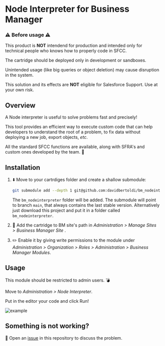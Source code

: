 # Node Interpreter for Business Manager
### :warning: Before usage :warning:
This product is **NOT** intendend for production and intended only for technical people who knows how to properly code in SFCC. 

The cartridge should be deployed only in development or sandboxes.

Unintended usage (like big queries or object deletion) may cause disruption in the system. 

This solution and its effects are **NOT** eligible for Salesforce Support. Use at your own risk.


## Overview
A Node interpreter is useful to solve problems fast and precisely!

This tool provides an efficient way to execute custom code that can help developers to understand the root of a problem, to fix data without deploying a new job, export objects, *etc*.

All the standard SFCC functions are available, along with SFRA's and custom ones developed by the team. :muscle:

## Installation
1. :arrow_down: Move to your cartrdiges folder and create a shallow submodule:
   ```bash
   git submodule add --depth 1 git@github.com:davidbertoldi/bm_nodeinterpreter.git
   ```
   The `bm_nodeinterpreter` folder will be added. The submodule will point to branch `main`, that always contains the last stable version.
   Alternatively just download this project and put it in a folder called `bm_nodeinterpreter`.

2. :page_facing_up: Add the cartridge to BM site's path in *Administration > Manage Sites > Business Manager Site* .

3. :pencil2: Enable it by giving write permissions to the module under *Administration > Organization > Roles > Administration > Business Manager Modules*.

## Usage
This module should be restricted to admin users. :bomb:

Move to *Administration > Node Interpreter*.

Put in the editor your code and click Run! 

![example](https://i.imgur.com/KbShnhC.png?2)


## Something is not working?
:triangular_flag_on_post: Open an [issue](https://github.com/davidbertoldi/bm_nodeinterpreter/issues/new) in this repository to discuss the problem.
